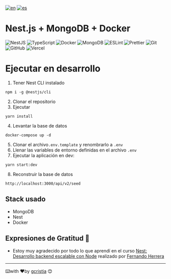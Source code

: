 [![en](https://img.shields.io/badge/lang-en-red.svg)](https://github.com/gcristia/nestjs-mongodb-docker/blob/main/README.md)
[![es](https://img.shields.io/badge/lang-es-yellow.svg)](https://github.com/gcristia/nestjs-mongodb-docker/blob/main/README.es.md)

# Nest.js + MongoDB + Docker

![NestJS](https://img.shields.io/badge/nestjs-%23E0234E.svg?style=for-the-badge&logo=nestjs&logoColor=white)
![TypeScript](https://img.shields.io/badge/typescript-%23007ACC.svg?style=for-the-badge&logo=typescript&logoColor=white)
![Docker](https://img.shields.io/badge/docker-%230db7ed.svg?style=for-the-badge&logo=docker&logoColor=white)
![MongoDB](https://img.shields.io/badge/MongoDB-%234ea94b.svg?style=for-the-badge&logo=mongodb&logoColor=white)
![ESLint](https://img.shields.io/badge/eslint-3A33D1?style=for-the-badge&logo=eslint&logoColor=white)
![Prettier](https://img.shields.io/badge/prettier-1A2C34?style=for-the-badge&logo=prettier&logoColor=F7BA3E)
![Git](https://img.shields.io/badge/git-%23F05033.svg?style=for-the-badge&logo=git&logoColor=white)
![GitHub](https://img.shields.io/badge/github-%23121011.svg?style=for-the-badge&logo=github&logoColor=white)
![Vercel](https://img.shields.io/badge/vercel-%23000000.svg?style=for-the-badge&logo=vercel&logoColor=white)
# Ejecutar en desarrollo

1. Tener Nest CLI instalado

```
npm i -g @nestjs/cli
```
2. Clonar el repositorio
3. Ejecutar

```
yarn install
```

4. Levantar la base de datos

```
docker-compose up -d
```

5. Clonar el archivo```.env.template``` y renombrarlo a ```.env```
6. Llenar las variables de entorno definidas en el archivo ```.env```
7. Ejecutar la aplicación en dev:

```
yarn start:dev
```

8. Reconstruir la base de datos

``` 
http://localhost:3000/api/v2/seed
```

## Stack usado
* MongoDB
* Nest
* Docker

## Expresiones de Gratitud 🎁
* Estoy muy agradecido por todo lo que aprendí en el curso [Nest: Desarrollo backend escalable con Node](https://www.udemy.com/course/nest-framework/) realizado por [Fernando Herrera](https://fernando-herrera.com/)
---
⌨️with ❤️by [gcristia](https://github.com/gcristia) 😊 